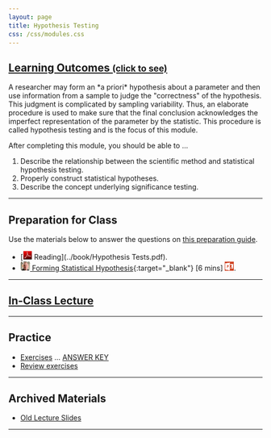 ```yaml
---
layout: page
title: Hypothesis Testing
css: /css/modules.css
---
```


<div class="panel-group-ILOs">
  <div class="panel panel-default">
    <div class="panel-heading">
      <h2 class="panel-title">
        <a data-toggle="collapse" href="#ILOs">Learning Outcomes <small>(click to see)</small></a>
      </h2>
    </div>
    <div id="ILOs" class="panel-collapse collapse">
      <div class="panel-body">
A researcher may form an *a priori* hypothesis about a parameter and then use information from a sample to judge the "correctness" of the hypothesis. This judgment is complicated by sampling variability. Thus, an elaborate procedure is used to make sure that the final conclusion acknowledges the imperfect representation of the parameter by the statistic. This procedure is called hypothesis testing and is the focus of this module.

<p>After completing this module, you should be able to ...</p>

<ol>
  <li>Describe the relationship between the scientific method and statistical hypothesis testing.</li>
  <li>Properly construct statistical hypotheses.</li>
  <li>Describe the concept underlying significance testing.</li>
</ol>
      </div>
    </div>
  </div>
</div>

----

## Preparation for Class

Use the materials below to answer the questions on [this preparation guide](HypTesting_Prep).

* [![PDF](../img/pdf.png) Reading](../book/Hypothesis Tests.pdf).
* [![Vimeo](../img/dhovid.png) Forming Statistical Hypothesis](https://vimeo.com/user45324800/hotest-hypotheses){:target="_blank"} [6 mins] [![PowerPoint](../img/ppt.png)](PPT/HypTesting_PPT-hypotheses.pptx).

----

## [In-Class Lecture](PPT/HypTesting_PPT-Lecture.pptx)

----

## Practice

* [Exercises](CE/HypTesting_CE) ... [ANSWER KEY](CE/KEY_HypTesting_CE)
* [Review exercises](RE/HypTesting_RevEx)

----

## Archived Materials

* [Old Lecture Slides](PPT/HypTesting_PPT_old.pptx)

----
